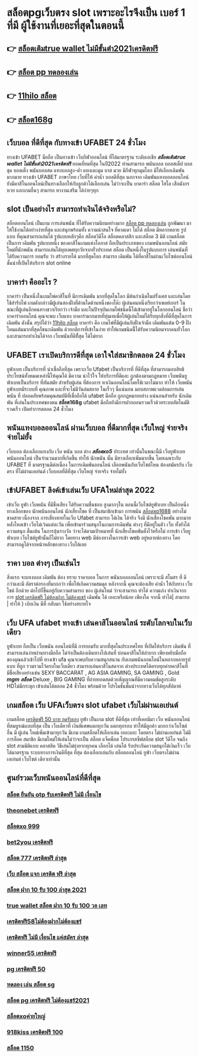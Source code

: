 # สล็อตpgเว็บตรง  slot  เพราะอะไรจึงเป็น เบอร์ 1 ที่มี ผู้ใช้งานที่เยอะที่สุดในตอนนี้

## 👉 [สล็อตเติมtrue wallet ไม่มีขั้นต่ํา2021เครดิตฟรี](https://mabet.net/20-free-100/)
## 👉 [สล็อต pp ทดลองเล่น](https://mabet.net/credit-free-50/)
## 👉 [11hilo สล็อต](https://member.mabet.net/?action=login)
## 👉 [สล็อต168g](https://mabet.net/)

## เว็บบอล ที่ดีที่สุด  กับทางเข้า UFABET 24 ชั่วโมง

 ทางเข้า UFABET มือถือ เป็นทางเข้า  เว็บกีฬาออนไลน์  ที่ได้มาตรฐาน ระดับเอเชีย ***สล็อตเติมtrue wallet ไม่มีขั้นต่ํา2021เครดิตฟรี*** ยอดเยี่ยมที่สุด ในปี2022 ท่านสามารถ  พนันบอล  บอลสเต็ป บอลชุด บอลเต็ง พนันบอลสด แทงบอลสูง-ต่ำ แทงเตะมุม บาส มวย  มีกีฬาทุกมุมโลก มีให้เลือกเดิมพันมากมาย  ทางเข้า UFABET ภาษาไทย เว็บที่ให้ ค่าน้ำ บอลดีที่สุด นอกจาก เดิมพันแทงบอลออนไลน์ยังมีคาสิโนออนไลน์เป็นทางเลือกให้กับลูกค้าได้เลือกเล่น ไม่ว่าจะเป็น บาคาร่า สล็อต ไฮโล เสือมังกร หวย และเกมอื่นๆ สามารถ  หางานเสริม ได้ง่ายๆทุก

##  slot  เป็นอย่างไร สามารถทำเงินได้จริงหรือไม่?

 สล็อตออนไลน์  เป็นเกม การเล่นพนัน ที่ได้รับความนิยมอย่างมาก [สล็อต pp ทดลองเล่น](https://member.mabet.net/?action=login) ถูกพัฒนา  มาให้ใช้งานได้อย่างง่ายที่สุด  และสนุกพร้อมทั้ง  ความน่าสนใจ ที่คาดเดา  ไม่ได้  สล็อต  มีหลากหลาย รูปแบบ  ที่คุณสามารถเล่นได้ รูปแบบหลักๆคือ  สล็อตวิดีโอ สล็อตคลาสสิก และสล็อต 3 มิติ เกมสล็อตเป็นการ เดิมพัน  รูปแบบหนึ่ง ของคาสิโนเกมแห่งโอกาส ถือเป็นประเภทของ  เกมพนันออนไลน์ สมัยใหม่ที่นักพนัน สามารถเล่นได้ทุกเพศทุกวัยจากทั่วประเทศ   สล็อต  เป็นหนึ่งในรูปแบบการ เล่นพนันที่ได้รับความการ ยอมรับ ว่า  สร้างรายได้  มากที่สุดโลก สามารถ เดิมพัน ได้ที่คาสิโนผ่านเว็บไซต์ออนไลน์ชั้นนำที่เปิดให้บริการ slot online


## บาคาร่า คืออะไร ? 

บาคาร่า เป็นหนึ่งในเกมไพ่คาสิโนที่  มีการเดิมพัน มากที่สุดในโลก มีต้นกำเนิดในฝรั่งเศส และเล่นโดยใช้สำรับไพ่ เกมดังกล่าวมีผู้เล่นสองฝั่งที่ด้านใดด้านหนึ่งของโต๊ะ ผู้เล่นคนหนึ่งเรียกว่าเพลย์เยอร์ ในขณะที่ผู้เล่นอีกคนทางขวาเรียกว่า เจ้ามือ และในปัจจุบันเกมไพ่ชนิดนี้ได้เข้ามาอยู่ในโลกออนไลน์ ชื่อว่า บาคาร่าออนไลน์  คุณจะพบ  เว็บแทง บาคาร่ามากมายที่ทุ่มเทเพื่อให้ผู้เล่นใหม่ได้รับทุกสิ่งที่ดีที่สุดในการเดิมพัน ดังนั้น สรุปได้ว่า [11hilo สล็อต](https://mabet.net/) บาคาร่า คือ เกมไพ่ที่มีผู้เล่นกับฝั่งเจ้ามือ เดิมพันแต้ม 0-9 ฝั่งไหนแต้มมากที่สุดก็ชนะเดิมพัน ด้วยกติการที่เข้าในง่าย ทำให้เกมชนิดนี้่ได้รับความนิยมจากคนทั่วโลกและสามารถทำเงินได้จาก เว็บพนันที่ดีทีึ่สุด  ได้ไม่ยาก

## UFABET เราเปิดบริการดีที่สุด เอาใจใส่สมาชิกตลอด 24 ชั่วโมง

 ยูฟ่าเบท  เป็นบริการที่ น่าเชื่อถือที่สุด  เพราะเว็บ Ufabet  เป็นบริการที่ ที่ดีที่สุด ที่สามารถมอบสิทธิประโยชน์ทั้งหมดเหล่านี้ให้คุณได้ มีความ น่าไว้ใจ  ให้บริการที่ดีและ ถูกต้องตามกฎหมาย เว็บพนันยูฟ่าเบทเป็นบริการ ที่ทันสมัย สำหรับผู้เล่น ที่ต้องการ หาเงินออนไลน์โดยใช้เวลาไม่มาก  ทำให้  เว็บพนันยูฟ่าเบทมีระบบที่ คุณภาพ และที่จะไม่มีวันล่มสลาย ในเร็วๆ นี้แน่นอน มอบสภาพแวดล้อมการเล่นพนัน ที่ ปลอดภัยพร้อมคุณสมบัติที่เชื่อถือได้  ufabet มือถือ  ถูกกฎหมายอย่าง แน่นอนสำหรับ นักเดิมพัน ที่เล่นในประเทศของตน **สล็อต168g**  ufabet มือถือยังมีการฝากถอนรวดเร็วด้วยระบบอัตโนมัติ รวดเร็ว เปิดทำการตลอด 24 ชั่วโมง


## พนันแทงบอลออนไลน์  ผ่านเว็บบอล ที่ดีมากที่สุด  เว็บใหญ่ จ่ายจริง จ่ายไม่ยั้ง

เว็บบอล ต้องเลือกแทงกับ เว็บ พนัน บอล ต่าง ***สล็อตxo5*** ประเทศ เท่านั้นในขณะนี้มี เว็บยูฟ่าเบท พนันออนไลน์ เป็นจำนวนมากที่เกิดขึ้น ทำให้ นักพนัน นั้น มีทางเลือกเพิ่มมากขึ้น โดยเฉพาะกับ UFABET ที่   มาตรฐานดีต่อเนื่อง ในการเดิมพันออนไลน์ เลือกพนันกับเว็บไซต์ไหน ต้องสมัครกับ เว็บตรง ที่ไม่ผ่านเอเย่นต์  เว็บบอลที่ดีที่สุด เว็บใหญ่ จ่ายจริง จ่ายไม่ยั้ง

## เข้าUFABET ลิงค์เข้าเล่นเว็บ UFAใหม่ล่าสุด 2022 

เข้าเว็บ ยูฟ่า  เว็บพนัน  ที่มีชื่อเสียง ได้รับความชื่นชอบ สูงมากๆใน ตอนนี้เว็บไซต์ยูฟ่าเบท  เป็นอีกหนึ่งทางเลือกของ นักพนันออนไลน์ นักเสี่ยงโชค ที่ เป็นสมาชิกเข้ามา การพนัน [สล็อตxo1688](https://mabet.net/) อย่างไม่ขาดสาย เนื่องจาก การเสี่ยงทายในเว็บ Ufabet สามารถ ได้เงิน ได้จริง จึงมี นักเสี่ยงโชคพัน มากมาย  หลั่งไหลเข้า เว็บไม่เว้นแต่ละวัน เพื่อเข้ามาร่วมสนุกในเกมการเดิมพัน ต่างๆ ที่มีอยู่ในตัว เว็บ ทั้งยังได้ความสนุก ตื่นเต้น ในการลุ้นรางวัล ว่าจะได้ตามเป้าหมายที่ นักเสี่ยงโชคพันตั้งไว้หรือไม่ การเข้า เว็บยูฟ่าเบท เว็บไซต์ยูฟ่านั้นก็ไม่ยาก  โดยทาง web มีช่องทางในการเข้า web อยู่หลายช่องทาง โดยสามารถดูได้จากหน้าหลักของทาง เว็บได้เลย


## ราคา  บอล ต่างๆ  เป็นเช่นไร

 สิ่งแรก จะแทงบอล เดิมพัน  ต้อง  ทราบ ราคาบอล  ในการ พนันบอลออนไลน์  เพราะจะมี สโมสร ที่ ดีกว่าและมี อัตราต่อรองที่มากกว่า เพื่อให้เกิดความสมดุล   หลังจากนี้  คุณจะต้องเสีย ค่าน้ำ  ให้กับทาง เว็บไชต์  อีกด้วย ต่อไปก็ขึ้นอยู่กับความสามารถ  ของ ผู้เล่นใหม่  ว่าจะสามารถ ทำได้ ความเก่ง ทำเงินจากการ  [slot เครดิตฟรี ไม่ต้องฝาก ไม่ต้องแชร์](https://bio.link/tisawago) เดิมพัน ได้ เยอะหรือน้อย เพียงใด  จากนี้ ทำได้| สามารถ | ทำให้ }  เบิกเงิน   มีที่   กลับมา  ใช้อย่างสบายใจ

## เว็บ UFA ufabet ทางเข้า  เล่นคาสิโนออนไลน์  ระดับโลกจบในเว็บเดียว 

 ยูฟ่าเบท  ถือเป็น เว็บพนัน ออนไลน์ที่มี การยอมรับ มากที่สุดในประเทศไทย ที่เปิดให้บริการ เดิมพัน ที่สามารถเล่นง่ายผ่านทางมือถือ ไม่จำเป็นต้องเดินทางไปเล่นที่ บ่อนคาสิโนให้ลำบาก เพียงหยิบมือถือของคุณแล้วเข้าไปที่ ทางเข้า ufa คุณจะพบกับความสนุกสนาน  กับเกมพนันออนไลน์ในหลากหลายรูปแบบ ที่ถูก รวมรวมไว้ครบในเว็บเดียว  สามารถเล่นคาสิโนสดจาก ต่างประเทศได้ครบทุกค่ายคาสิโนที่มีชื่อเสียงอย่างเช่น  SEXY BACCARAT , AG ASIA GAMING, SA GAMING , Gold ***mgm สล็อต*** Deluxe , BIG GAMING ที่ถ่ายทอดสดด้วยสัญญาณที่มีความคมชัดสูงระดับ HDไม่มีกระตุก เข้าเล่นได้ตลอด 24 ชั่วโมง พร้อมด้วย โปรโมชั่นชั้นนำจากทางเว็บได้ทุกสัปดาห์ 


##  เกมสล็อต  เว็บ UFAเว็บตรง  slot  ufabet เว็บไม่ผ่านเอเย่นต์

 เกมสล็อต [เครดิตฟรี 50 บาท กดรับเอง](https://mabet.net/20-free-100/)  ยูฟ่า เป็นเกม slot ที่ดีที่สุด เท่าที่เคยมีมา  เว็บ  พนันออนไลน์  ที่สมบูรณ์แบบที่สุด เป็น เว็บเดียวที่ เงินพิเศษแตกทุกวัน แตกทุกรอบ ทำให้มีลูกค้า มากกว่าเว็บไซต์ อื่น มี ผู้เล่น ใหม่เพิ่มเข้ามาทุกวัน มีเกม เกมสล็อตให้เลือกเล่น เยอะแยะ โดยตรง ไม่ผ่านเอเย่นต์  ไม่มีการล็อค  สมาชิก มีเกมใหม่ให้เล่นไม่ว่าจะเป็น สล็อต   แจ็คพ็อต  โปรเกรสซีฟสล็อต   slot วีดีโอ จนถึง slot สามมิติแบบ คลาสสิค วิธีเล่นไม่ยุ่งยากทุกคน เลือกได้ เล่นได้ รับประกันความสนุกได้เงินเร็ว  เว็บ ได้มาตรฐาน ระบบทางการเงินดีที่สุด ที่สุด ต้องเลือกเล่นกับ  สล็อตออนไลน์   ยูฟ่า เว็บตรงไม่ผ่านเอเย่นต์   เว็บไซต์  เดียวเท่านั้น


## ศูนย์รวมเว็บพนันออนไลน์ที่ดีที่สุด

### [สล็อต ยืนยัน otp รับเครดิตฟรี ไม่มี เงื่อนไข](https://atom.io/themes/สมัคร%20Slot%20PG%20joker%20เครดิตฟรี%2050%20ไม่ต้องแชร์2021%20008%20สล็อต%2020%20รับ%20100%20เว็บตรง100%)
### [theonebet เครดิตฟรี](https://atom.io/themes/สมัคร%20Slot%20PG%20เว็บ%20สล็อต%20ฝาก%20ไม่มี%20ขั้น%20ต่ํา%20008%20สล็อต%2020%20รับ%20100%20เว็บตรง100%)
### [สล็อตxo 999](https://atom.io/themes/สมัคร%20Slot%20PG%20superslot%20เครดิตฟรี%2050%20ล่าสุด%20008%20สล็อต%2020%20รับ%20100%20เว็บตรง100%)
### [bet2you เครดิตฟรี](https://atom.io/themes/สมัคร%20Slot%20PG%20รวม%20โปร%20สล็อต%20pg%20ล่าสุด%20008%20สล็อต%2020%20รับ%20100%20เว็บตรง100%)
### [สล็อต 777 เครดิตฟรี ล่าสุด](https://atom.io/themes/สมัคร%20Slot%20PG%20สล็อต888%20008%20สล็อต%2020%20รับ%20100%20เว็บตรง100%)
### [เว็บ สล็อต แจก เครดิต ฟรี ล่าสุด](https://atom.io/themes/สมัคร%20Slot%20PG%20เครดิตฟรี%20jili%20jdb%20008%20สล็อต%2020%20รับ%20100%20เว็บตรง100%)
### [สล็อต ฝาก 10 รับ 100 ล่าสุด 2021](https://atom.io/themes/สมัคร%20Slot%20PG%20เครดิตฟรี%20กดรับ%20เอง300ล่าสุด%20008%20สล็อต%2020%20รับ%20100%20เว็บตรง100%)
### [true wallet สล็อต ฝาก 10 รับ 100 วอ เลท](https://atom.io/themes/สมัคร%20Slot%20PG%20เครดิตฟรี%20กดรับ%20เอง%20008%20สล็อต%2020%20รับ%20100%20เว็บตรง100%)
### [เครดิตฟรี58ไม่ต้องฝากไม่ต้องแชร์](https://atom.io/themes/สมัคร%20Slot%20PG%20สล็อต%20ฝาก%201%20บาท%20โบนัส%2099%20008%20สล็อต%2020%20รับ%20100%20เว็บตรง100%)
### [เครดิตฟรี ไม่มี เงื่อนไข แค่สมัคร ล่าสุด](https://atom.io/themes/สมัคร%20Slot%20PG%20ติด%20ตั้ง%20โปรแกรม%20แฮก%20สล็อต%20008%20สล็อต%2020%20รับ%20100%20เว็บตรง100%)
### [winner55 เครดิตฟรี](https://atom.io/themes/สมัคร%20Slot%20PG%20จีคลับ%201688%20เครดิตฟรี%20008%20สล็อต%2020%20รับ%20100%20เว็บตรง100%)
### [pg เครดิตฟรี 50](https://atom.io/themes/สมัคร%20Slot%20PG%20777%20สล็อต%20008%20สล็อต%2020%20รับ%20100%20เว็บตรง100%)
### [ทดลอง เล่น สล็อต sg](https://atom.io/themes/สมัคร%20Slot%20PG%20สูตร%20สล็อต%20008%20สล็อต%2020%20รับ%20100%20เว็บตรง100%)
### [สล็อต pg เครดิตฟรี ไม่ต้องแชร์2021](https://atom.io/themes/สมัคร%20Slot%20PG%20เครดิตฟรี%20ไม่ต้องฝาก%20ไม่ต้องแชร์%20ล่าสุด%202564%20008%20สล็อต%2020%20รับ%20100%20เว็บตรง100%)
### [สล็อตxoค่ายใหญ่](https://atom.io/themes/สมัคร%20Slot%20PG%20เครดิตฟรี50ทํายอด300ถอน300ล่าสุด%20008%20สล็อต%2020%20รับ%20100%20เว็บตรง100%)
### [918kiss เครดิตฟรี 100](https://atom.io/themes/สมัคร%20Slot%20PG%20pg888thเครดิตฟรี30%20008%20สล็อต%2020%20รับ%20100%20เว็บตรง100%)
### [สล็อต 1150](https://atom.io/themes/สมัคร%20Slot%20PG%20ซุปเปอร์%20สล็อต%20เครดิตฟรี%2050%20008%20สล็อต%2020%20รับ%20100%20เว็บตรง100%)